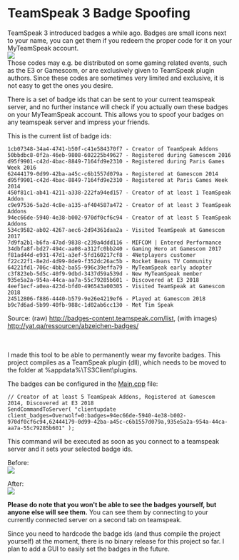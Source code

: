 # TeamSpeak 3 Badge Spoofing

TeamSpeak 3 introduced badges a while ago. Badges are small icons next to your name, you can get them if you redeem the proper code for it on your MyTeamSpeak account.<br>
<img src="https://i.imgur.com/IdmUPod.png"></img><br>
Those codes may e.g. be distributed on some gaming related events, such as the E3 or Gamescom, or are exclusively given to TeamSpeak plugin authors.
Since these codes are sometimes very limited and exclusive, it is not easy to get the ones you desire.

There is a set of badge ids that can be sent to your current teamspeak server, and no further instance will check if you actually own these badges on your MyTeamSpeak account. This allows you to spoof your badges on any teamspeak server and impress your friends.


This is the current list of badge ids:

    1cb07348-34a4-4741-b50f-c41e584370f7 - Creator of TeamSpeak Addons
    50bbdbc8-0f2a-46eb-9808-602225b49627 - Registered during Gamescom 2016
    d95f9901-c42d-4bac-8849-7164fd9e2310 - Registered during Paris Games Week 2016
    62444179-0d99-42ba-a45c-c6b1557d079a - Registered at Gamescom 2014
    d95f9901-c42d-4bac-8849-7164fd9e2310 - Registered at Paris Games Week 2014
    450f81c1-ab41-4211-a338-222fa94ed157 - Creator of at least 1 TeamSpeak Addon
    c9e97536-5a2d-4c8e-a135-af404587a472 - Creator of at least 3 TeamSpeak Addons
    94ec66de-5940-4e38-b002-970df0cf6c94 - Creator of at least 5 TeamSpeak Addons
    534c9582-ab02-4267-aec6-2d94361daa2a - Visited TeamSpeak at Gamescom 2017
    7d9fa2b1-b6fa-47ad-9838-c239a4ddd116 - MIFCOM | Entered Performance
    34dbfa8f-bd27-494c-aa08-a312fc0bb240 - Gaming Hero at Gamescom 2017
    f81ad44d-e931-47d1-a3ef-5fd160217cf8 - 4Netplayers customer
    f22c22f1-8e2d-4d99-8de9-f352dc26ac5b - Rocket Beans TV Community
    64221fd1-706c-4bb2-ba55-996c39effa79 - MyTeamSpeak early adopter
    c3f823eb-5d5c-40f9-9dbd-3437d59a539d - New MyTeamSpeak member
    935e5a2a-954a-44ca-aa7a-55c79285b601 - Discovered at E3 2018
    4eef1ecf-a0ea-423d-bfd0-496543a00305 - Visited TeamSpeak at Gamescom 2018
    24512806-f886-4440-b579-9e26e4219ef6 - Played at Gamescom 2018
    b9c7d6ad-5b99-40fb-988c-1d02ab6cc130 - Met Tim Speak
Source: (raw) http://badges-content.teamspeak.com/list, (with images) http://yat.qa/ressourcen/abzeichen-badges/

<br><br>
I made this tool to be able to permanently wear my favorite badges. This project compiles as a TeamSpeak plugin (dll), which needs to be moved to the folder at %appdata%\TS3Client\plugins.

The badges can be configured in the <a href="https://github.com/A200K/TeamSpeak3_Badge_Spoofing/blob/master/TeamSpeak%203%20Badge%20Editor/Main.cpp#L106">Main.cpp</a> file:
	
    // Creator of at least 5 TeamSpeak Addons, Registered at Gamescom 2014, Discovered at E3 2018
    SendCommandToServer( "clientupdate client_badges=Overwolf=0:badges=94ec66de-5940-4e38-b002-970df0cf6c94,62444179-0d99-42ba-a45c-c6b1557d079a,935e5a2a-954a-44ca-aa7a-55c79285b601" );

This command will be executed as soon as you connect to a teamspeak server and it sets your selected badge ids.

Before:<br>
<img src="https://i.imgur.com/VK95lrB.png"></img>

After:<br>
<img src="https://i.imgur.com/PBriUXn.png"></img>

<b>Please do note that you won't be able to see the badges yourself, but anyone else will see them.</b> 
You can see them by connecting to your currently connected server on a second tab on teamspeak.

Since you need to hardcode the badge ids (and thus compile the project yourself) at the moment, there is no binary release for this project so far. I plan to add a GUI to easily set the badges in the future.


